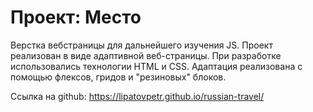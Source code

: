 # Проект: Место #

Верстка вебстраницы для дальнейшего изучения JS. 
Проект реализован в виде адаптивной веб-страницы. При разработке использовались технологии HTML и СSS. Адаптация реализована с помощью флексов, гридов и "резиновых" блоков. 

Ссылка на github: https://lipatovpetr.github.io/russian-travel/
